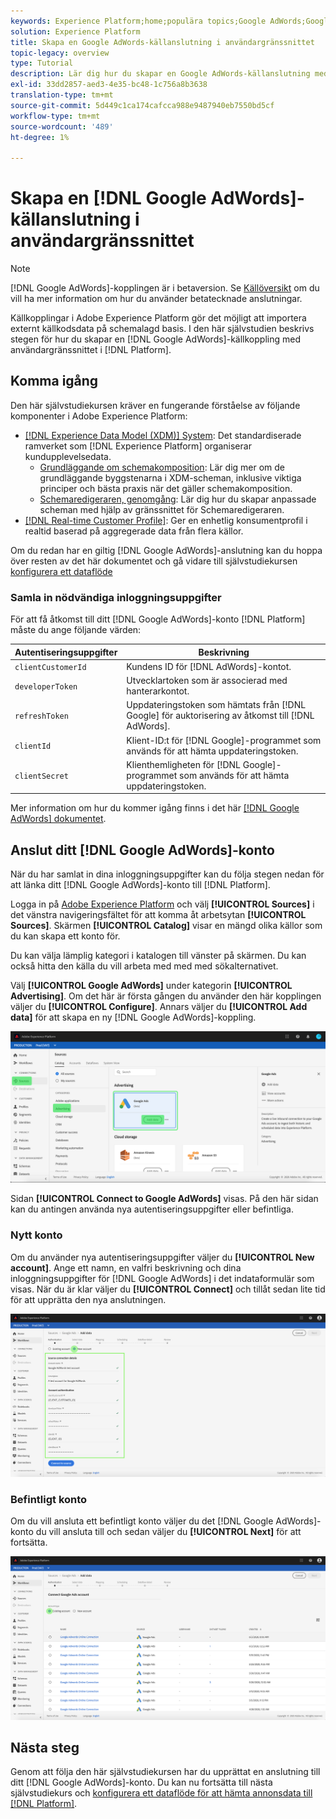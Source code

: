 ```yaml
---
keywords: Experience Platform;home;populära topics;Google AdWords;Google AdWords source connector;google adwords connector
solution: Experience Platform
title: Skapa en Google AdWords-källanslutning i användargränssnittet
topic-legacy: overview
type: Tutorial
description: Lär dig hur du skapar en Google AdWords-källanslutning med Adobe Experience Platform-gränssnittet.
exl-id: 33dd2857-aed3-4e35-bc48-1c756a8b3638
translation-type: tm+mt
source-git-commit: 5d449c1ca174cafcca988e9487940eb7550bd5cf
workflow-type: tm+mt
source-wordcount: '489'
ht-degree: 1%

---
```


# Skapa en [!DNL Google AdWords]-källanslutning i användargränssnittet

>[!NOTE]
>
>[!DNL Google AdWords]-kopplingen är i betaversion. Se [Källöversikt](../../../../home.md#terms-and-conditions) om du vill ha mer information om hur du använder betatecknade anslutningar.

Källkopplingar i Adobe Experience Platform gör det möjligt att importera externt källkodsdata på schemalagd basis. I den här självstudien beskrivs stegen för hur du skapar en [!DNL Google AdWords]-källkoppling med användargränssnittet i [!DNL Platform].

## Komma igång

Den här självstudiekursen kräver en fungerande förståelse av följande komponenter i Adobe Experience Platform:

* [[!DNL Experience Data Model (XDM)] System](../../../../../xdm/home.md): Det standardiserade ramverket som  [!DNL Experience Platform] organiserar kundupplevelsedata.
   * [Grundläggande om schemakomposition](../../../../../xdm/schema/composition.md): Lär dig mer om de grundläggande byggstenarna i XDM-scheman, inklusive viktiga principer och bästa praxis när det gäller schemakomposition.
   * [Schemaredigeraren, genomgång](../../../../../xdm/tutorials/create-schema-ui.md): Lär dig hur du skapar anpassade scheman med hjälp av gränssnittet för Schemaredigeraren.
* [[!DNL Real-time Customer Profile]](../../../../../profile/home.md): Ger en enhetlig konsumentprofil i realtid baserad på aggregerade data från flera källor.

Om du redan har en giltig [!DNL Google AdWords]-anslutning kan du hoppa över resten av det här dokumentet och gå vidare till självstudiekursen [konfigurera ett dataflöde](../../dataflow/payments.md)

### Samla in nödvändiga inloggningsuppgifter

För att få åtkomst till ditt [!DNL Google AdWords]-konto [!DNL Platform] måste du ange följande värden:

| Autentiseringsuppgifter | Beskrivning |
| ---------- | ----------- |
| `clientCustomerId` | Kundens ID för [!DNL AdWords]-kontot. |
| `developerToken` | Utvecklartoken som är associerad med hanterarkontot. |
| `refreshToken` | Uppdateringstoken som hämtats från [!DNL Google] för auktorisering av åtkomst till [!DNL AdWords]. |
| `clientId` | Klient-ID:t för [!DNL Google]-programmet som används för att hämta uppdateringstoken. |
| `clientSecret` | Klienthemligheten för [!DNL Google]-programmet som används för att hämta uppdateringstoken. |

Mer information om hur du kommer igång finns i det här [[!DNL Google AdWords] dokumentet](https://developers.google.com/adwords/api/docs/guides/authentication).

## Anslut ditt [!DNL Google AdWords]-konto

När du har samlat in dina inloggningsuppgifter kan du följa stegen nedan för att länka ditt [!DNL Google AdWords]-konto till [!DNL Platform].

Logga in på [Adobe Experience Platform](https://platform.adobe.com) och välj **[!UICONTROL Sources]** i det vänstra navigeringsfältet för att komma åt arbetsytan **[!UICONTROL Sources]**. Skärmen **[!UICONTROL Catalog]** visar en mängd olika källor som du kan skapa ett konto för.

Du kan välja lämplig kategori i katalogen till vänster på skärmen. Du kan också hitta den källa du vill arbeta med med med sökalternativet.

Välj **[!UICONTROL Google AdWords]** under kategorin **[!UICONTROL Advertising]**. Om det här är första gången du använder den här kopplingen väljer du **[!UICONTROL Configure]**. Annars väljer du **[!UICONTROL Add data]** för att skapa en ny [!DNL Google AdWords]-koppling.

![katalog](../../../../images/tutorials/create/ads/catalog.png)

Sidan **[!UICONTROL Connect to Google AdWords]** visas. På den här sidan kan du antingen använda nya autentiseringsuppgifter eller befintliga.

### Nytt konto

Om du använder nya autentiseringsuppgifter väljer du **[!UICONTROL New account]**. Ange ett namn, en valfri beskrivning och dina inloggningsuppgifter för [!DNL Google AdWords] i det indataformulär som visas. När du är klar väljer du **[!UICONTROL Connect]** och tillåt sedan lite tid för att upprätta den nya anslutningen.

![koppla](../../../../images/tutorials/create/ads/connect.png)

### Befintligt konto

Om du vill ansluta ett befintligt konto väljer du det [!DNL Google AdWords]-konto du vill ansluta till och sedan väljer du **[!UICONTROL Next]** för att fortsätta.

![befintlig](../../../../images/tutorials/create/ads/existing.png)

## Nästa steg

Genom att följa den här självstudiekursen har du upprättat en anslutning till ditt [!DNL Google AdWords]-konto. Du kan nu fortsätta till nästa självstudiekurs och [konfigurera ett dataflöde för att hämta annonsdata till [!DNL Platform]](../../dataflow/advertising.md).

